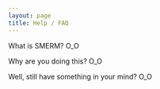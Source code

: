 ```yaml
---
layout: page
title: Help / FAQ
---
```


What is SMERM?
O_O

Why are you doing this?
O_O

Well, still have something in your mind?
O_O
